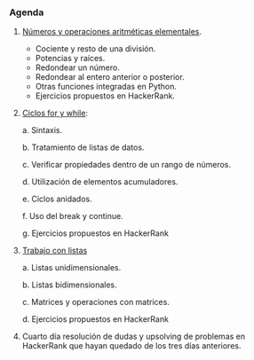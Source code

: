 ### Agenda


1.	[Números y operaciones aritméticas elementales](https://github.com/RuddyGuerrero/Clases_Python/blob/acb3d9dcbb2688f9d8ca3c5faca422affad4dcb5/Gu%C3%ADa_Programaci%C3%B3n_Competitiva/N%C3%BAmeros%20y%20operaciones%20aritm%C3%A9ticas%20elementales/N%C3%BAmeros_y_operaciones_aritm%C3%A9ticas_elementales.ipynb).
   
    *  Cociente y resto de una división.
    *  Potencias y raíces.
    *  Redondear un número.
    *  Redondear al entero anterior o posterior.
    *  Otras funciones integradas en Python.
    *  Ejercicios propuestos en HackerRank.

2.	[Ciclos for y while](https://github.com/RuddyGuerrero/Clases_Python/blob/f32e1bbab4af0c695062af78d552dafbaccd27c8/Programaci%C3%B3n_Competitiva_en_Python/Lecciones/2.%20Ciclos_for_y_while.ipynb):

    a.	Sintaxis. 

    b.	Tratamiento de listas de datos.

    c.	Verificar propiedades dentro de un rango de números.

    d.	Utilización de elementos acumuladores.

    e.	Ciclos anidados.

    f.	Uso del break y continue. 

    g.	Ejercicios propuestos en HackerRank

3.	[Trabajo con listas](https://github.com/RuddyGuerrero/Clases_Python/blob/f32e1bbab4af0c695062af78d552dafbaccd27c8/Programaci%C3%B3n_Competitiva_en_Python/Lecciones/3.%20Trabajo_con_listas.ipynb) 

    a.	Listas unidimensionales. 

    b.	Listas bidimensionales.

    c.	Matrices y operaciones con matrices.

    d.	Ejercicios propuestos en HackerRank

4.	Cuarto día resolución de dudas y upsolving de problemas en HackerRank que hayan quedado de los tres días anteriores.